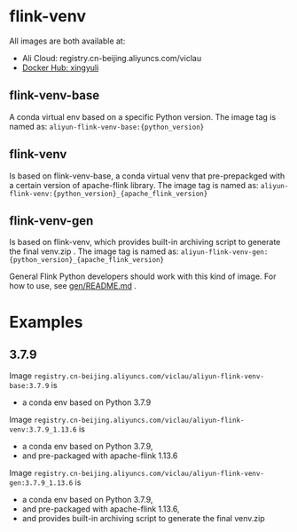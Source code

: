 # flink-venv

All images are both available at:
- Ali Cloud: registry.cn-beijing.aliyuncs.com/viclau
- [Docker Hub: xingyuli](https://hub.docker.com/u/xingyuli)

## flink-venv-base

A conda virtual env based on a specific Python version. The image tag is named as: `aliyun-flink-venv-base:{python_version}`

## flink-venv

Is based on flink-venv-base, a conda virtual venv that pre-prepackged with a certain version of apache-flink library. The image tag is named as: `aliyun-flink-venv:{python_version}_{apache_flink_version}`

## flink-venv-gen

Is based on flink-venv, which provides built-in archiving script to generate the final venv.zip . The image tag is named as: `aliyun-flink-venv-gen:{python_version}_{apache_flink_version}`

General Flink Python developers should work with this kind of image. For how to use, see [gen/README.md](./gen/README.md) .

# Examples

## 3.7.9

Image `registry.cn-beijing.aliyuncs.com/viclau/aliyun-flink-venv-base:3.7.9` is
- a conda env based on Python 3.7.9

Image `registry.cn-beijing.aliyuncs.com/viclau/aliyun-flink-venv:3.7.9_1.13.6` is
- a conda env based on Python 3.7.9,
- and pre-packaged with apache-flink 1.13.6

Image `registry.cn-beijing.aliyuncs.com/viclau/aliyun-flink-venv-gen:3.7.9_1.13.6` is
- a conda env based on Python 3.7.9,
- and pre-packaged with apache-flink 1.13.6,
- and provides built-in archiving script to generate the final venv.zip
